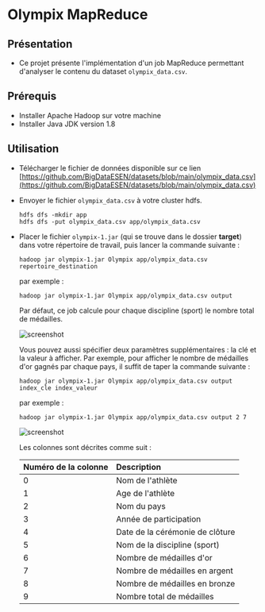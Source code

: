 # Olympix MapReduce

## Présentation

* Ce projet présente l'implémentation d'un job MapReduce permettant d'analyser le contenu du dataset `olympix_data.csv`.

## Prérequis

* Installer Apache Hadoop sur votre machine
* Installer Java JDK version 1.8

## Utilisation

* Télécharger le fichier de données disponible sur ce lien [https://github.com/BigDataESEN/datasets/blob/main/olympix_data.csv](https://github.com/BigDataESEN/datasets/blob/main/olympix_data.csv)

* Envoyer le fichier `olympix_data.csv` à votre cluster hdfs.
  ```
  hdfs dfs -mkdir app
  hdfs dfs -put olympix_data.csv app/olympix_data.csv
  ```

* Placer le fichier `olympix-1.jar` (qui se trouve dans le dossier __target__) dans votre répertoire de travail, puis lancer la commande suivante :

  ```
  hadoop jar olympix-1.jar Olympix app/olympix_data.csv repertoire_destination
  ```

  par exemple :

  ```
  hadoop jar olympix-1.jar Olympix app/olympix_data.csv output
  ```

  Par défaut, ce job calcule pour chaque discipline (sport) le nombre total de médailles.

  ![screenshot](https://www.nassimbahri.ovh/docs/bigdata/documentations/olympix/c1.png)
  
  Vous pouvez aussi spécifier deux paramètres supplémentaires : la clé et la valeur à afficher. Par exemple, pour afficher le nombre de médailles d'or gagnés par chaque pays, il suffit de taper la commande suivante :

  ```
  hadoop jar olympix-1.jar Olympix app/olympix_data.csv output index_cle index_valeur
  ```

  par exemple :

  ```
  hadoop jar olympix-1.jar Olympix app/olympix_data.csv output 2 7
  ```
    ![screenshot](https://www.nassimbahri.ovh/docs/bigdata/documentations/olympix/c2.png)

  Les colonnes sont décrites comme suit : 

  | Numéro de la colonne      | Description |
  | :---        |    :----   |
  | 0 | Nom de l'athlète |
  | 1 | Age de l'athlète |
  | 2 | Nom du pays |
  | 3 | Année de participation |
  | 4 | Date de la cérémonie de clôture  |
  | 5 | Nom de la discipline (sport) |
  | 6 | Nombre de médailles d'or |
  | 7 | Nombre de médailles en argent |
  | 8 | Nombre de médailles en bronze |
  | 9 | Nombre total de médailles |
